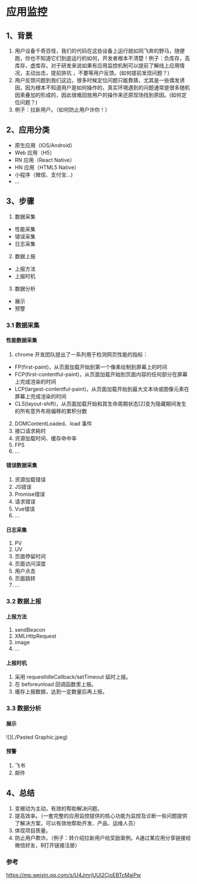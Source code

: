 # 应用监控

## 1、背景
1. 用户设备千奇百怪，我们的代码在这些设备上运行就如同飞奔的野马，随便跑，你也不知道它们到底运行的如何，开发者根本不清楚！例子：负库存，高库存，虚库存。对于研发来说如果有应用监控机制可以提前了解线上应用情况，主动出击，提前排坑 ，不要等用户反馈。(如何提前发现问题？)
2. 用户反馈问题到我们这边，很多时候定位问题只能靠猜，尤其是一些偶发诱因，因为根本不知道用户是如何操作的，真实环境遇到的问题通常是很多随机因素叠加的形成的，因此很难回放用户的操作来还原现场找到原因。(如何定位问题？)
3. 例子：拉新用户。（如何防止用户诈你！）

## 2、应用分类

* 原生应用（IOS/Android）
* Web 应用（H5）
* RN 应用（React Native）
* HN 应用（HTML5 Native）
* 小程序（微信、支付宝...)
* ...

## 3、步骤
1. 数据采集
  - 性能采集
  - 错误采集
  - 日志采集
2. 数据上报
  - 上报方法
  - 上报时机
3. 数据分析
  - 展示
  - 预警

### 3.1 数据采集

#### 性能数据采集
1. chrome 开发团队提出了一系列用于检测网页性能的指标：
  - FP(first-paint)，从页面加载开始到第一个像素绘制到屏幕上的时间
  - FCP(first-contentful-paint)，从页面加载开始到页面内容的任何部分在屏幕上完成渲染的时间
  - LCP(largest-contentful-paint)，从页面加载开始到最大文本块或图像元素在屏幕上完成渲染的时间
  - CLS(layout-shift)，从页面加载开始和其生命周期状态[2]变为隐藏期间发生的所有意外布局偏移的累积分数
2. DOMContentLoaded、load 事件
3. 接口请求耗时
4. 资源加载时间、缓存命中率
5. FPS
6. …

#### 错误数据采集
1. 资源加载错误
2. JS错误
3. Promise错误
4. 请求错误
5. Vue错误
6. …

#### 日志采集
1. PV
2. UV
3. 页面停留时间
4. 页面访问深度
5. 用户点击
6. 页面跳转
7. …

### 3.2 数据上报

#### 上报方法
1. sendBeacon
2. XMLHttpRequest
3. image
4. ...

#### 上报时机
1. 采用 requestIdleCallback/setTimeout 延时上报。
2. 在 beforeunload 回调函数里上报。
3. 缓存上报数据，达到一定数量后再上报。

### 3.3 数据分析 
#### 展示
![](./Pasted Graphic.jpeg)

#### 预警
1. 飞书
2. 邮件

## 4、总结
1. 变被动为主动，有效的帮助解决问题。
2. 提高效率。（一套完整的应用监控提供的核心功能为监控及诊断一些问题提供了解决方案，可以有效地帮助开发、产品、运维人员）
3. 体现项目质量。
4. 防止用户欺诈。（例子：转介绍拉新用户给奖励案例。A通过某应用分享链接给微信好友，B打开链接注册）

### 参考

https://mp.weixin.qq.com/s/U4JmrjUUI2CjoEBTcMaiPw 